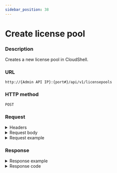 ```yaml
---
sidebar_position: 38
---
```


# Create license pool

### Description

Creates a new license pool in CloudShell.

### URL

`http://{Admin API IP}:{port#}/api/v1/licensepools`

### HTTP method

`POST`

### Request

<details>
<summary>Headers</summary>

Example header format:

`Authorization: Basic <authorization token returned from the login method>`

`Content-Type: application/json`
</details>

<details>
<summary>Request body</summary>

| Parameter | Description/Comments |
| --- | --- |
| Name | (bool) License pool name. |
| Description | (string) License pool's password |
| MaxConcurrentReservation | (int) Maximum number of licenses (sandbox reservations) allowed by the license pool. |
| Domains | (string) List of domain ids to add the license pool to. |
</details>

<details>
<summary>Request example</summary>

```javascript
{
    "Name": "NY license pool",
    "Description": "License pool for New York team",
    "MaxConcurrentReservation": 10,
    "Domains": ["2702ce9e-2db8-4b1d-94d6-1c4bf1b40267", "be342a7f-e2b8-45c6-9b32-0869b505029c"]
}
```
</details>

### Response

<details>
<summary>Response example</summary>

```javascript
{
    "Name": "New York license pool",
    "Description": "License pool for New York team",
    "MaxConcurrentReservation": 10,
    "Domains": [
        "dbaf480c-09f7-46d3-a2e2-e35d3e374a16",
        "dcd91805-4e1c-48a8-88c7-d9805e876783"
    ],
    "CreateDate": "0001-01-01T00:00:00",
    "Id": "18967cc7-f239-496c-a900-b04300a5dafc"
}
```
</details>

<details>
<summary>Response code</summary>

```javascript
201 Created
```
</details>